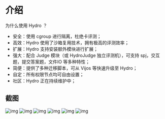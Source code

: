 # 介绍

为什么使用 Hydro ？

- 安全：使用 cgroup 进行隔离，杜绝卡评测；
- 高效：Hydro 使用了沙箱复用技术，拥有极高的评测效率；
- 扩展：Hydro 支持安装额外模块进行扩展；
- 强大：配合 Judge 模块（或 HydroJudge 独立评测机），可支持 spj，交互题，提交答案题，文件IO 等多种特性；
- 简便：提供了多种迁移脚本，可从 Vijos 等快速升级至 Hydro；
- 自定：所有权限节点均可自由设置；
- 社区：Hydro 正在持续维护中；

## 截图

![img](https://img.undefined.moe:38443/images/2020/09/28/image.png)
![img](https://img.undefined.moe:38443/images/2020/09/28/image117db5ad3703ba80.png)
![img](https://img.undefined.moe:38443/images/2020/09/28/imageb250132234234356.png)
![img](https://img.undefined.moe:38443/images/2020/09/28/image22e097cec9b0249c.png)
![img](https://img.undefined.moe:38443/images/2020/09/28/imagea5df0d2a804e25ff.png)
![img](https://img.undefined.moe:38443/images/2020/09/28/image351d80d92ee3e1b6.png)
